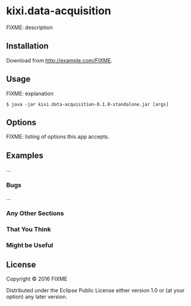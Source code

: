 # kixi.data-acquisition

FIXME: description

## Installation

Download from http://example.com/FIXME.

## Usage

FIXME: explanation

    $ java -jar kixi.data-acquisition-0.1.0-standalone.jar [args]

## Options

FIXME: listing of options this app accepts.

## Examples

...

### Bugs

...

### Any Other Sections
### That You Think
### Might be Useful

## License

Copyright © 2016 FIXME

Distributed under the Eclipse Public License either version 1.0 or (at
your option) any later version.
